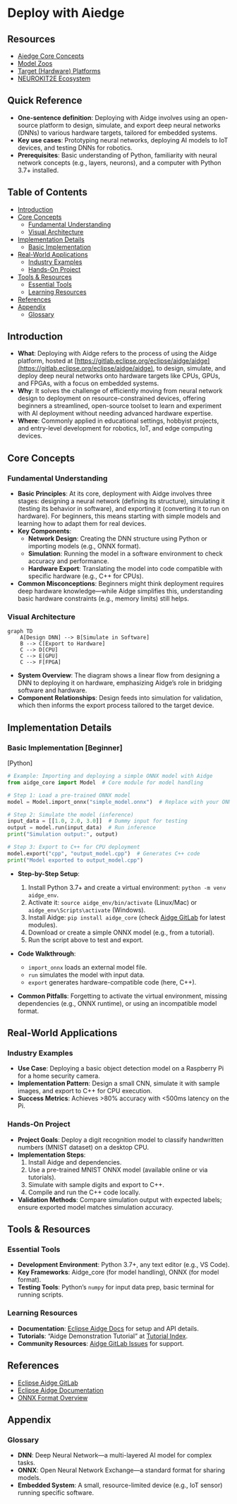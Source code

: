 # Deploy with Aiedge

## Resources
- [Aiedge Core Concepts](../../../concepts/frameworks/aidge)
- [Model Zoos](https://github.com/afondiel/Edge-AI-Model-Zoo)
- [Target (Hardware) Platforms](https://github.com/afondiel/Edge-AI-Platforms)
- [NEUROKIT2E Ecosystem](../../../industry-applications/neurokit2e-ecosystem)

## Quick Reference
- **One-sentence definition**: Deploying with Aidge involves using an open-source platform to design, simulate, and export deep neural networks (DNNs) to various hardware targets, tailored for embedded systems.
- **Key use cases**: Prototyping neural networks, deploying AI models to IoT devices, and testing DNNs for robotics.
- **Prerequisites**: Basic understanding of Python, familiarity with neural network concepts (e.g., layers, neurons), and a computer with Python 3.7+ installed.

## Table of Contents
- [Introduction](#introduction)
- [Core Concepts](#core-concepts)
    - [Fundamental Understanding](#fundamental-understanding)
    - [Visual Architecture](#visual-architecture)
- [Implementation Details](#implementation-details)
    - [Basic Implementation](#basic-implementation)
- [Real-World Applications](#real-world-applications)
    - [Industry Examples](#industry-examples)
    - [Hands-On Project](#hands-on-project)
- [Tools & Resources](#tools--resources)
    - [Essential Tools](#essential-tools)
    - [Learning Resources](#learning-resources)
- [References](#references)
- [Appendix](#appendix)
    - [Glossary](#glossary)

## Introduction
- **What**: Deploying with Aidge refers to the process of using the Aidge platform, hosted at [https://gitlab.eclipse.org/eclipse/aidge/aidge](https://gitlab.eclipse.org/eclipse/aidge/aidge), to design, simulate, and deploy deep neural networks onto hardware targets like CPUs, GPUs, and FPGAs, with a focus on embedded systems.
- **Why**: It solves the challenge of efficiently moving from neural network design to deployment on resource-constrained devices, offering beginners a streamlined, open-source toolset to learn and experiment with AI deployment without needing advanced hardware expertise.
- **Where**: Commonly applied in educational settings, hobbyist projects, and entry-level development for robotics, IoT, and edge computing devices.

## Core Concepts

### Fundamental Understanding
- **Basic Principles**: At its core, deployment with Aidge involves three stages: designing a neural network (defining its structure), simulating it (testing its behavior in software), and exporting it (converting it to run on hardware). For beginners, this means starting with simple models and learning how to adapt them for real devices.
- **Key Components**: 
  - **Network Design**: Creating the DNN structure using Python or importing models (e.g., ONNX format).
  - **Simulation**: Running the model in a software environment to check accuracy and performance.
  - **Hardware Export**: Translating the model into code compatible with specific hardware (e.g., C++ for CPUs).
- **Common Misconceptions**: Beginners might think deployment requires deep hardware knowledge—while Aidge simplifies this, understanding basic hardware constraints (e.g., memory limits) still helps.

### Visual Architecture
```mermaid
graph TD
    A[Design DNN] --> B[Simulate in Software]
    B --> C[Export to Hardware]
    C --> D[CPU]
    C --> E[GPU]
    C --> F[FPGA]
```
- **System Overview**: The diagram shows a linear flow from designing a DNN to deploying it on hardware, emphasizing Aidge’s role in bridging software and hardware.
- **Component Relationships**: Design feeds into simulation for validation, which then informs the export process tailored to the target device.

## Implementation Details

### Basic Implementation [Beginner]

[Python]
```python
# Example: Importing and deploying a simple ONNX model with Aidge
from aidge_core import Model  # Core module for model handling

# Step 1: Load a pre-trained ONNX model
model = Model.import_onnx("simple_model.onnx")  # Replace with your ONNX file

# Step 2: Simulate the model (inference)
input_data = [[1.0, 2.0, 3.0]]  # Dummy input for testing
output = model.run(input_data)  # Run inference
print("Simulation output:", output)

# Step 3: Export to C++ for CPU deployment
model.export("cpp", "output_model.cpp")  # Generates C++ code
print("Model exported to output_model.cpp")
```

- **Step-by-Step Setup**:
  1. Install Python 3.7+ and create a virtual environment: `python -m venv aidge_env`.
  2. Activate it: `source aidge_env/bin/activate` (Linux/Mac) or `aidge_env\Scripts\activate` (Windows).
  3. Install Aidge: `pip install aidge_core` (check [Aidge GitLab](https://gitlab.eclipse.org/eclipse/aidge/aidge) for latest modules).
  4. Download or create a simple ONNX model (e.g., from a tutorial).
  5. Run the script above to test and export.

- **Code Walkthrough**: 
  - `import_onnx` loads an external model file.
  - `run` simulates the model with input data.
  - `export` generates hardware-compatible code (here, C++).

- **Common Pitfalls**: Forgetting to activate the virtual environment, missing dependencies (e.g., ONNX runtime), or using an incompatible model format.

## Real-World Applications

### Industry Examples
- **Use Case**: Deploying a basic object detection model on a Raspberry Pi for a home security camera.
- **Implementation Pattern**: Design a small CNN, simulate it with sample images, and export to C++ for CPU execution.
- **Success Metrics**: Achieves >80% accuracy with <500ms latency on the Pi.

### Hands-On Project
- **Project Goals**: Deploy a digit recognition model to classify handwritten numbers (MNIST dataset) on a desktop CPU.
- **Implementation Steps**:
  1. Install Aidge and dependencies.
  2. Use a pre-trained MNIST ONNX model (available online or via tutorials).
  3. Simulate with sample digits and export to C++.
  4. Compile and run the C++ code locally.
- **Validation Methods**: Compare simulation output with expected labels; ensure exported model matches simulation accuracy.

## Tools & Resources

### Essential Tools
- **Development Environment**: Python 3.7+, any text editor (e.g., VS Code).
- **Key Frameworks**: Aidge_core (for model handling), ONNX (for model format).
- **Testing Tools**: Python’s `numpy` for input data prep, basic terminal for running scripts.

### Learning Resources
- **Documentation**: [Eclipse Aidge Docs](https://eclipse.dev/aidge/) for setup and API details.
- **Tutorials**: “Aidge Demonstration Tutorial” at [Tutorial Index](https://eclipse.dev/aidge/source/Tutorial/index.html).
- **Community Resources**: [Aidge GitLab Issues](https://gitlab.eclipse.org/groups/eclipse/aidge/-/issues) for support.

## References
- [Eclipse Aidge GitLab](https://gitlab.eclipse.org/eclipse/aidge/aidge)
- [Eclipse Aidge Documentation](https://eclipse.dev/aidge/)
- [ONNX Format Overview](https://onnx.ai/)

## Appendix

### Glossary
- **DNN**: Deep Neural Network—a multi-layered AI model for complex tasks.
- **ONNX**: Open Neural Network Exchange—a standard format for sharing models.
- **Embedded System**: A small, resource-limited device (e.g., IoT sensor) running specific software.
